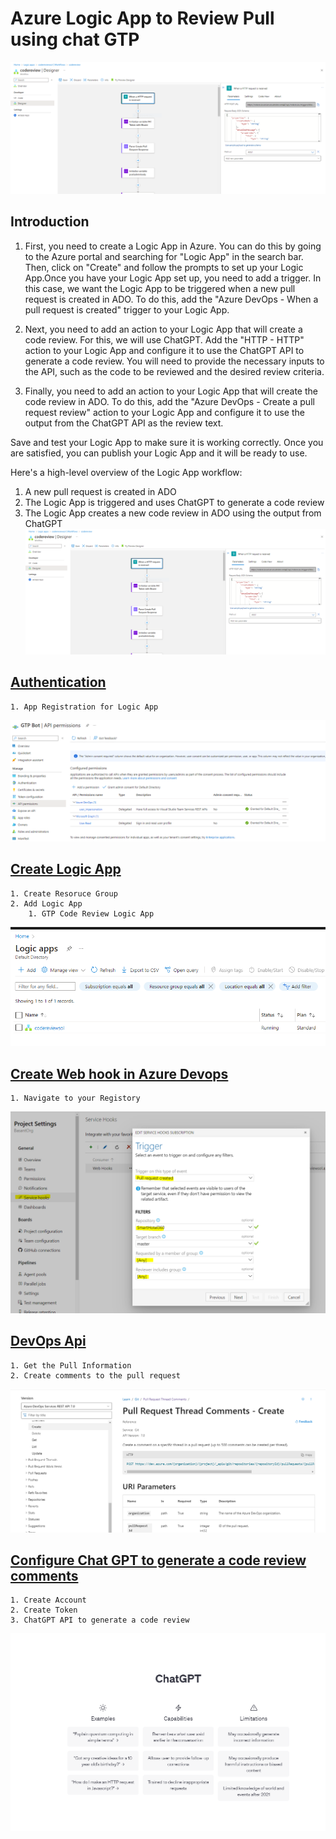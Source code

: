 # Azure Logic App to Review Pull using chat GTP

![code review logic app](/Images/CodeReviewUsingLogicApp.PNG)
## Introduction

1. First, you need to create a Logic App in Azure. You can do this by going to the Azure portal and searching for "Logic App" in the search bar. Then, click on "Create" and follow the prompts to set up your Logic App.Once you have your Logic App set up, you need to add a trigger. In this case, we want the Logic App to be triggered when a new pull request is created in ADO. To do this, add the "Azure DevOps - When a pull request is created" trigger to your Logic App.

2. Next, you need to add an action to your Logic App that will create a code review. For this, we will use ChatGPT. Add the "HTTP - HTTP" action to your Logic App and configure it to use the ChatGPT API to generate a code review. You will need to provide the necessary inputs to the API, such as the code to be reviewed and the desired review criteria.

3. Finally, you need to add an action to your Logic App that will create the code review in ADO. To do this, add the "Azure DevOps - Create a pull request review" action to your Logic App and configure it to use the output from the ChatGPT API as the review text.

Save and test your Logic App to make sure it is working correctly. Once you are satisfied, you can publish your Logic App and it will be ready to use.

Here's a high-level overview of the Logic App workflow:

1. A new pull request is created in ADO
2. The Logic App is triggered and uses ChatGPT to generate a code review
3. The Logic App creates a new code review in ADO using the output from ChatGPT
![code review logic app](/Images/CodeReviewUsingLogicApp.PNG)
## [Authentication](/AppRegistration/README.Md)
    1. App Registration for Logic App  
![Azure permission ](Images/API%20Permissions.PNG)
## [Create Logic App](/CreateLogicApp/README.md)
    1. Create Resoruce Group
    2. Add Logic App
        1. GTP Code Review Logic App
![Logic App](Images/LogicApp.PNG)
## [Create Web hook in Azure Devops](/Webhooks/README.md)
    1. Navigate to your Registory
![Azure Devops web hoock](Images/Trigger.PNG)
## [DevOps Api](DevOpsApi/README.md)
    1. Get the Pull Information 
    2. Create comments to the pull request
![Dev ops APi](Images/ADOApis.PNG)
## [Configure Chat GPT to generate a code review comments](/ConfigureChatGTP/README.md)
    1. Create Account 
    2. Create Token
    3. ChatGPT API to generate a code review

![Chat GTP](Images/CHATGTP.PNG)
